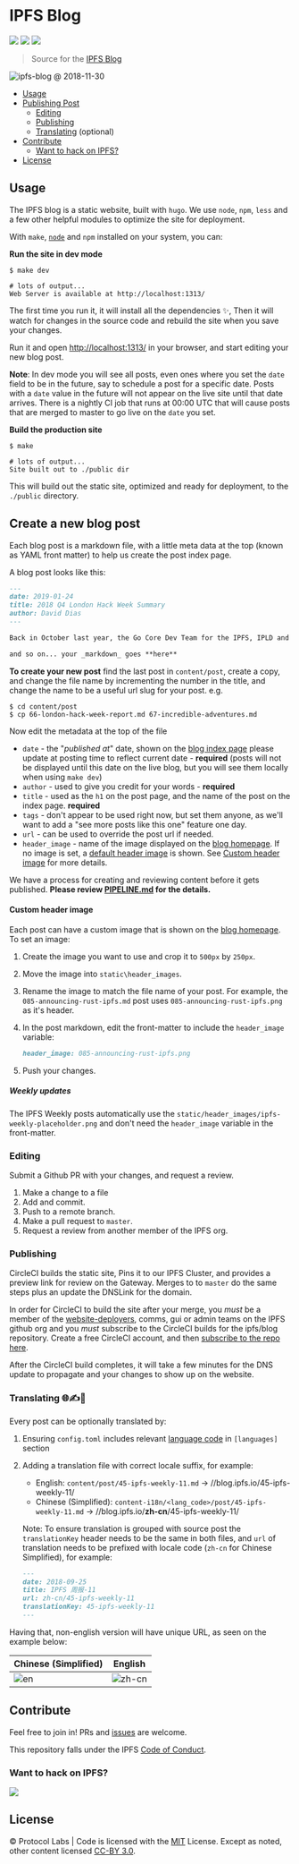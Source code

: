 # IPFS Blog

[![](https://img.shields.io/badge/made%20by-Protocol%20Labs-blue.svg?style=flat-square)](https://protocol.ai)
[![](https://img.shields.io/badge/project-IPFS-blue.svg?style=flat-square)](http://ipfs.io/)
[![](https://img.shields.io/badge/freenode-%23ipfs-blue.svg?style=flat-square)](http://webchat.freenode.net/?channels=%23ipfs)

> Source for the [IPFS Blog](https://blog.ipfs.io)

![ipfs-blog @ 2018-11-30](https://ipfs.io/ipfs/QmYxumHGuNdu8rAwcw6kgc2UU1buJxv7V7uFs17tBx9w3W/ipfs-blog.png)

- [Usage](#usage)
- [Publishing Post](#create-a-new-blog-post)
  - [Editing](#editing)
  - [Publishing](#publishing)
  - [Translating](#translating-%EF%B8%8F) (optional)
- [Contribute](#contribute)
  - [Want to hack on IPFS?](#want-to-hack-on-ipfs)
- [License](#license)


## Usage

The IPFS blog is a static website, built with `hugo`. We use `node`, `npm`, `less` and a few other helpful modules to optimize the site for deployment.

With `make`, [`node`](http://nodejs.org) and `npm` installed on your system, you can:

**Run the site in dev mode**

```console
$ make dev

# lots of output...
Web Server is available at http://localhost:1313/
```

The first time you run it, it will install all the dependencies ✨, Then it will watch for changes in the source code and rebuild the site when you save your changes.

Run it and open <http://localhost:1313/> in your browser, and start editing your new blog post.

**Note**: In dev mode you will see all posts, even ones where you set the `date` field to be in the future, say to schedule a post for a specific date. Posts with a `date` value in the future will not appear on the live site until that date arrives. There is a nightly CI job that runs at 00:00 UTC that will cause posts that are merged to master to go live on the `date` you set.

**Build the production site**

```console
$ make

# lots of output...
Site built out to ./public dir
```

This will build out the static site, optimized and ready for deployment, to the `./public` directory.

## Create a new blog post

Each blog post is a markdown file, with a little meta data at the top (known as YAML front matter) to help us create the post index page.

A blog post looks like this:

```markdown
---
date: 2019-01-24
title: 2018 Q4 London Hack Week Summary
author: David Dias
---

Back in October last year, the Go Core Dev Team for the IPFS, IPLD and libp2p projects spent some quality time together

and so on... your _markdown_ goes **here**
```

**To create your new post** find the last post in `content/post`, create a copy, and change the file name by incrementing the number in the title, and change the name to be a useful url slug for your post. e.g.

```console
$ cd content/post
$ cp 66-london-hack-week-report.md 67-incredible-adventures.md
```

Now edit the metadata at the top of the file

- `date` - the "_published at_" date, shown on the [blog index page](https://blog.ipfs.io) please update at posting time to reflect current date - **required** (posts will not be displayed until this date on the live blog, but you will see them locally when using `make dev`)
- `author` - used to give you credit for your words - **required**
- `title` - used as the `h1` on the post page, and the name of the post on the index page. **required**
- `tags` - don't appear to be used right now, but set them anyone, as we'll want to add a "see more posts like this one" feature one day.
- `url` - can be used to override the post url if needed.
- `header_image` - name of the image displayed on the [blog homepage](https://blog.ipfs.io/). If no image is set, a [default header image](https://raw.githubusercontent.com/ipfs/blog/blog-picture-list/static/header_images/blog-placeholder.png) is shown. See [Custom header image](#custom-header-image) for more details.

We have a process for creating and reviewing content before it gets published. **Please review [PIPELINE.md](./PIPELINE.md) for the details.**

#### Custom header image

Each post can have a custom image that is shown on the [blog homepage](https://blog.ipfs.io/). To set an image:

1. Create the image you want to use and crop it to `500px` by `250px`.
1. Move the image into `static\header_images`.
1. Rename the image to match the file name of your post. For example, the `085-announcing-rust-ipfs.md` post uses `085-announcing-rust-ipfs.png` as it's header.
1. In the post markdown, edit the front-matter to include the `header_image` variable:

	```markdown
	header_image: 085-announcing-rust-ipfs.png
	```
	
1. Push your changes.

##### Weekly updates

The IPFS Weekly posts automatically use the `static/header_images/ipfs-weekly-placeholder.png` and don't need the `header_image`  variable in the front-matter.

### Editing

Submit a Github PR with your changes, and request a review.

1. Make a change to a file
2. Add and commit.
3. Push to a remote branch.
4. Make a pull request to `master`.
5. Request a review from another member of the IPFS org.

### Publishing

CircleCI builds the static site, Pins it to our IPFS Cluster, and provides a preview link for review on the Gateway. Merges to to `master` do the same steps plus an update the DNSLink for the domain.

In order for CircleCI to build the site after your merge, you *must* be a member of the [website-deployers](https://github.com/orgs/ipfs/teams/website-deployers/members), comms, gui or admin teams on the IPFS github org and you *must* subscribe to the CircleCI builds for the ipfs/blog repository. Create a free CircleCI account, and then [subscribe to the repo here](https://circleci.com/gh/ipfs/workflows/blog/tree/master).

After the CircleCI build completes, it will take a few minutes for the DNS update to propagate and your changes to show up on the website.

### Translating 🌐✍️🖖

Every post can be optionally translated by:

1. Ensuring `config.toml` includes relevant [language code](http://www.rssboard.org/rss-language-codes) in `[languages]` section
2. Adding a translation file with correct locale suffix, for example:
	- English: `content/post/45-ipfs-weekly-11.md` → //blog.ipfs.io/45-ipfs-weekly-11/
	- Chinese (Simplified): `content-i18n/<lang_code>/post/45-ipfs-weekly-11.md` → //blog.ipfs.io/**zh-cn**/45-ipfs-weekly-11/

	Note: To ensure translation is grouped with source post the `translationKey` header needs to be the same in both files, and `url` of translation needs to be prefixed with locale code (`zh-cn` for Chinese Simplified), for example:
	```markdown
    ---
    date: 2018-09-25
    title: IPFS 周报-11
    url: zh-cn/45-ipfs-weekly-11
    translationKey: 45-ipfs-weekly-11
    ---
	```

Having that, non-english version will have unique URL, as seen on the example below:

| Chinese (Simplified)                                                                                      | English                                                                                                      |
| ----                                                                                                      | ----                                                                                                         |
| ![en](https://user-images.githubusercontent.com/157609/52483815-13a27680-2bb5-11e9-83d5-63a3f0122728.png) | ![zh-cn](https://user-images.githubusercontent.com/157609/52483825-169d6700-2bb5-11e9-94a6-cfde2f82e2b7.png) |


## Contribute

Feel free to join in! PRs and [issues](https://github.com/ipfs/blog/issues) are welcome.

This repository falls under the IPFS [Code of Conduct](https://github.com/ipfs/community/blob/master/code-of-conduct.md).

### Want to hack on IPFS?

[![](https://cdn.rawgit.com/jbenet/contribute-ipfs-gif/master/img/contribute.gif)](https://github.com/ipfs/community/blob/master/CONTRIBUTING.md)

## License

© Protocol Labs | Code is licensed with the [MIT](LICENSE) License. Except as noted, other content licensed [CC-BY 3.0](https://creativecommons.org/licenses/by/3.0/us/).
